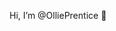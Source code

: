 Hi, I’m @OlliePrentice 👋 

<!---
OlliePrentice/OlliePrentice is a ✨ special ✨ repository because its `README.md` (this file) appears on your GitHub profile.
You can click the Preview link to take a look at your changes.
--->
